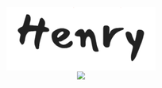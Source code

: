 <p align="center">
  <img src="src/images/henry.png" width="300">
  <br>
  <a href="https://travis-ci.org/smendoza787/henry"><img src="https://travis-ci.org/smendoza787/henry.svg?branch=master"></a>
</p>

